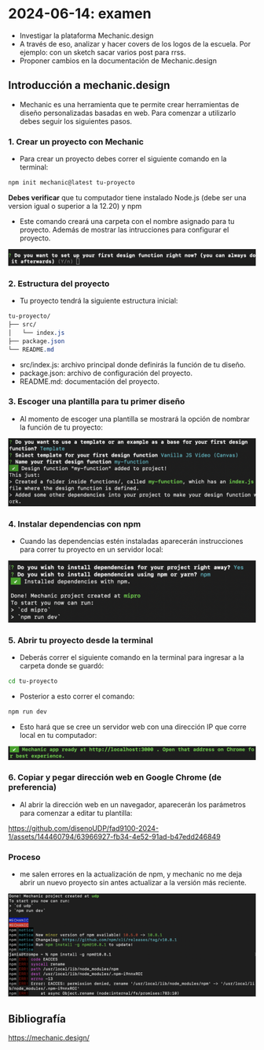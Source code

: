 # 2024-06-14: examen

- Investigar la plataforma Mechanic.design
- A través de eso, analizar y hacer covers de los logos de la escuela. Por ejemplo: con un sketch sacar varios post para rrss.
- Proponer cambios en la documentación de Mechanic.design

## Introducción a mechanic.design

- Mechanic es una herramienta que te permite crear herramientas de diseño personalizadas basadas en web. Para comenzar a utilizarlo debes seguir los siguientes pasos.

### 1. Crear un proyecto con Mechanic

- Para crear un proyecto debes correr el siguiente comando en la terminal:

```sh
npm init mechanic@latest tu-proyecto
```

**Debes verificar** que tu computador tiene instalado Node.js (debe ser una version igual o superior a la 12.20) y npm

- Este comando creará una carpeta con el nombre asignado para tu proyecto. Además de mostrar las intrucciones para configurar el proyecto.

![terminal](./assets/terminal.png)

### 2. Estructura del proyecto

- Tu proyecto tendrá la siguiente estructura inicial:

```css
tu-proyecto/
├── src/
│   └── index.js
├── package.json
└── README.md
```

- src/index.js: archivo principal donde definirás la función de tu diseño.
- package.json: archivo de configuración del proyecto.
- README.md: documentación del proyecto.

### 3. Escoger una plantilla para tu primer diseño

- Al momento de escoger una plantilla se mostrará la opción de nombrar la función de tu proyecto:

![plantilla](./assets/template.png)

### 4. Instalar dependencias con npm

- Cuando las dependencias estén instaladas aparecerán instrucciones para correr tu proyecto en un servidor local:

![dependencias](./assets/dependencias.png)

### 5. Abrir tu proyecto desde la terminal

- Deberás correr el siguiente comando en la terminal para ingresar a la carpeta donde se guardó:

```sh
cd tu-proyecto
```

- Posterior a esto correr el comando:

```sh
npm run dev
```

- Esto hará que se cree un servidor web con una dirección IP que corre local en tu computador:

![dirección IP](./assets/IP.png)

### 6. Copiar y pegar dirección web en Google Chrome (de preferencia)

- Al abrir la dirección web en un navegador, aparecerán los parámetros para comenzar a editar tu plantilla:

<https://github.com/disenoUDP/fad9100-2024-1/assets/144460794/63966927-fb34-4e52-91ad-b47edd246849>

### Proceso

- me salen errores en la actualización de npm, y mechanic no me deja abrir un nuevo proyecto sin antes actualizar a la versión más reciente. 

![actualización npm](./assets/proceso.png)

## Bibliografía

<https://mechanic.design/>
